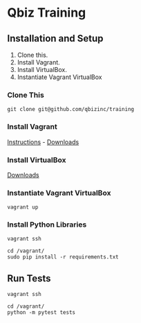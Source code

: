 # Qbiz Training

## Installation and Setup

1. Clone this.
2. Install Vagrant.
3. Install VirtualBox.
4. Instantiate Vagrant VirtualBox

### Clone This

```
git clone git@github.com/qbizinc/training
```

### Install Vagrant

[Instructions](https://www.vagrantup.com/docs/installation/) - [Downloads](https://www.vagrantup.com/downloads.html)

### Install VirtualBox

[Downloads](https://www.virtualbox.org/wiki/Downloads)

### Instantiate Vagrant VirtualBox

```
vagrant up
```

### Install Python Libraries

```
vagrant ssh
```

```
cd /vagrant/
sudo pip install -r requirements.txt
```

## Run Tests

```
vagrant ssh
```

```
cd /vagrant/
python -m pytest tests
```
